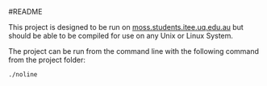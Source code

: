 #README

This project is designed to be run on [moss.students.itee.uq.edu.au](ssh://moss.students.itee.uq.edu.au) but should be able to be compiled for use on any Unix or Linux System.

The project can be run from the command line with the following command from the project folder:

`./noline`
